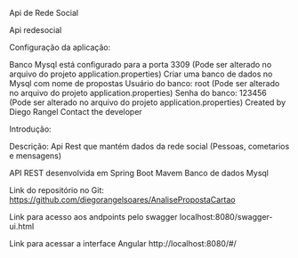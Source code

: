 Api de Rede Social

Api redesocial

Configuração da aplicação:

Banco Mysql está configurado para a porta 3309 (Pode ser alterado no arquivo do projeto application.properties)
Criar uma banco de dados no Mysql com nome de propostas
Usuário do banco: root (Pode ser alterado no arquivo do projeto application.properties)
Senha do banco: 123456 (Pode ser alterado no arquivo do projeto application.properties)
Created by Diego Rangel Contact the developer

Introdução:

Descrição: Api Rest que mantém dados da rede social (Pessoas, cometarios e mensagens)


API REST desenvolvida em Spring Boot Mavem Banco de dados Mysql

Link do repositório no Git: https://github.com/diegorangelsoares/AnalisePropostaCartao

Link para acesso aos andpoints pelo swagger localhost:8080/swagger-ui.html

Link para acessar a interface Angular http://localhost:8080/#/

